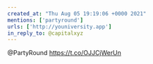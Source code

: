 ```yaml
---
created_at: "Thu Aug 05 19:19:06 +0000 2021"
mentions: ['partyround']
urls: ['http://youniversity.app']
in_reply_to: @capitalxyz
---
```


@PartyRound https://t.co/OJJCjWerUn